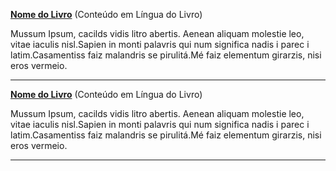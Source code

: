**[Nome do Livro](https://www.link-do-livro.com)** (Conteúdo em Língua do Livro)

Mussum Ipsum, cacilds vidis litro abertis. Aenean aliquam molestie leo, vitae iaculis nisl.Sapien in monti palavris qui num significa nadis i parec    i latim.Casamentiss faiz malandris se pirulitá.Mé faiz elementum girarzis, nisi eros vermeio.

-----

**[Nome do Livro](https://www.link-do-livro.com)** (Conteúdo em Língua do Livro)
 
Mussum Ipsum, cacilds vidis litro abertis. Aenean aliquam molestie leo, vitae iaculis nisl.Sapien in monti palavris qui num significa nadis i parec    i latim.Casamentiss faiz malandris se pirulitá.Mé faiz elementum girarzis, nisi eros vermeio.

-----
